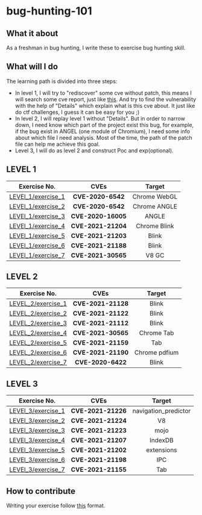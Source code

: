 # bug-hunting-101

## What it about
As a freshman in bug hunting, I write these to exercise bug hunting skill.




## What will I do
The learning path is divided into three steps:
- In level 1, I will try to "rediscover" some cve without patch, this means I will search some cve report, just like [this](https://talosintelligence.com/vulnerability_reports/TALOS-2020-1127). And try to find the vulnerability with the help of "Details" which explain what is this cve about. It just like do ctf challenges, I guess it can be easy for you ;) 
- In level 2, I will replay level 1 without "Details". But in order to narrow down, I need know which part of the project exist this bug, for example, if the bug exist in ANGEL (one module of Chromium), I need some info about which file I need analysis. Most of the time, the path of the patch file can help me achieve this goal.
- Level 3, I will do as level 2 and construct Poc and exp(optional).




## LEVEL 1
|                Exercise No.                |        CVEs        |    Target    |
| :----------------------------------------: | :----------------: | :----------: |
| [LEVEl_1/exercise_1](./LEVEL_1/exercise_1) | **CVE-2020-6542**  | Chrome WebGL |
| [LEVEl_1/exercise_2](./LEVEL_1/exercise_2) | **CVE-2020-6542**  | Chrome ANGLE |
| [LEVEl_1/exercise_3](./LEVEL_1/exercise_3) | **CVE-2020-16005** |    ANGLE     |
| [LEVEl_1/exercise_4](./LEVEL_1/exercise_4) | **CVE-2021-21204** | Chrome Blink |
| [LEVEl_1/exercise_5](./LEVEL_1/exercise_5) | **CVE-2021-21203** |    Blink     |
| [LEVEl_1/exercise_6](./LEVEL_1/exercise_6) | **CVE-2021-21188** |    Blink     |
| [LEVEl_1/exercise_7](./LEVEL_1/exercise_7) | **CVE-2021-30565** |    V8 GC     |



## LEVEL 2

|               Exercise No.               |        CVEs        |    Target     |
| :--------------------------------------: | :----------------: | :-----------: |
| [LEVEL_2/exercise_1](LEVEL_2/exercise_1) | **CVE-2021-21128** |     Blink     |
| [LEVEL_2/exercise_2](LEVEL_2/exercise_2) | **CVE-2021-21122** |     Blink     |
| [LEVEL_2/exercise_3](LEVEL_2/exercise_3) | **CVE-2021-21112** |     Blink     |
| [LEVEL_2/exercise_4](LEVEL_2/exercise_4) | **CVE-2021-30565** |  Chrome Tab   |
| [LEVEL_2/exercise_5](LEVEL_2/exercise_5) | **CVE-2021-21159** |      Tab      |
| [LEVEL_2/exercise_6](LEVEL_2/exercise_6) | **CVE-2021-21190** | Chrome pdfium |
| [LEVEL_2/exercise_7](LEVEL_2/exercise_7) | **CVE-2020-6422**  |     Blink     |



## LEVEL 3

|                Exercise No.                |        CVEs        |        Target        |
| :----------------------------------------: | :----------------: | :------------------: |
| [LEVEl_3/exercise_1](./LEVEL_3/exercise_1) | **CVE-2021-21226** | navigation_predictor |
| [LEVEl_3/exercise_2](./LEVEL_3/exercise_2) | **CVE-2021-21224** |          V8          |
| [LEVEl_3/exercise_3](./LEVEL_3/exercise_3) | **CVE-2021-21223** |         mojo         |
| [LEVEl_3/exercise_4](./LEVEL_3/exercise_4) | **CVE-2021-21207** |       IndexDB        |
| [LEVEl_3/exercise_5](./LEVEL_3/exercise_5) | **CVE-2021-21202** |      extensions      |
| [LEVEl_3/exercise_6](./LEVEL_3/exercise_6) | **CVE-2021-21198** |         IPC          |
| [LEVEl_3/exercise_7](./LEVEL_3/exercise_7) | **CVE-2021-21155** |         Tab          |





## How to contribute

Writing your exercise follow [this](./Template.md) format.



